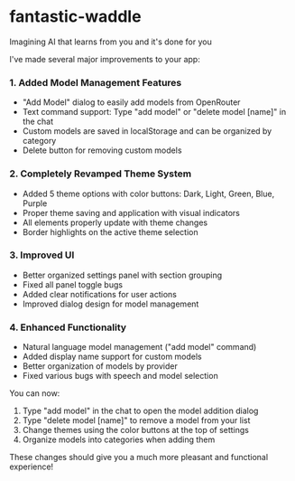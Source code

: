 # fantastic-waddle
Imagining AI that learns from you and it's done for you


I've made several major improvements to your app:

### 1. Added Model Management Features
- "Add Model" dialog to easily add models from OpenRouter
- Text command support: Type "add model" or "delete model [name]" in the chat
- Custom models are saved in localStorage and can be organized by category
- Delete button for removing custom models

### 2. Completely Revamped Theme System
- Added 5 theme options with color buttons: Dark, Light, Green, Blue, Purple
- Proper theme saving and application with visual indicators
- All elements properly update with theme changes
- Border highlights on the active theme selection

### 3. Improved UI 
- Better organized settings panel with section grouping
- Fixed all panel toggle bugs
- Added clear notifications for user actions
- Improved dialog design for model management

### 4. Enhanced Functionality
- Natural language model management ("add model" command)
- Added display name support for custom models
- Better organization of models by provider
- Fixed various bugs with speech and model selection

You can now:
1. Type "add model" in the chat to open the model addition dialog
2. Type "delete model [name]" to remove a model from your list
3. Change themes using the color buttons at the top of settings
4. Organize models into categories when adding them

These changes should give you a much more pleasant and functional experience!
